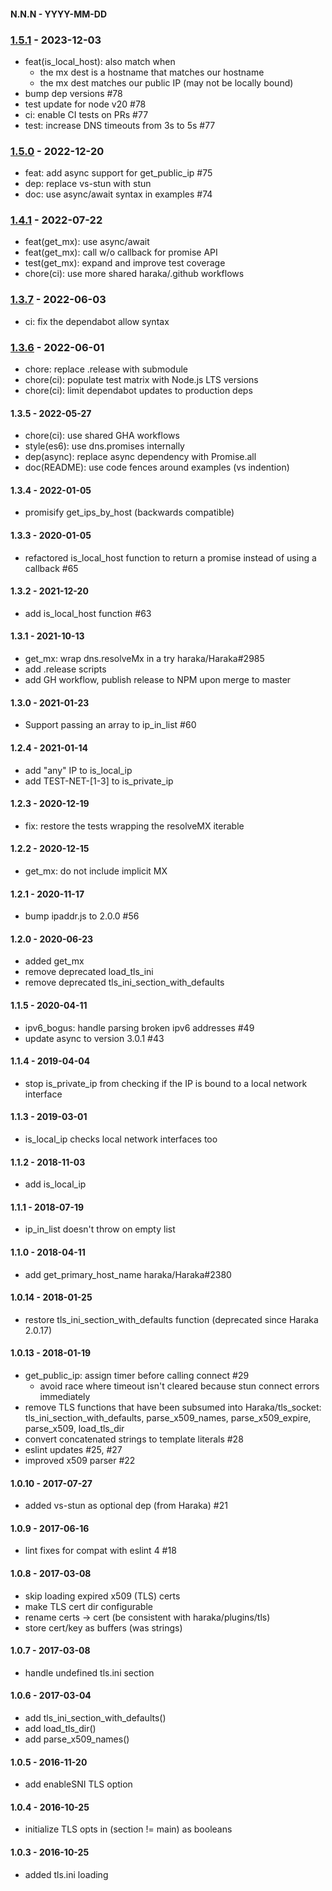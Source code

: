 
#### N.N.N - YYYY-MM-DD


### [1.5.1] - 2023-12-03

- feat(is_local_host): also match when
    - the mx dest is a hostname that matches our hostname
    - the mx dest matches our public IP (may not be locally bound)
- bump dep versions #78
- test update for node v20 #78
- ci: enable CI tests on PRs #77
- test: increase DNS timeouts from 3s to 5s #77


### [1.5.0] - 2022-12-20

- feat: add async support for get_public_ip #75
- dep: replace vs-stun with stun
- doc: use async/await syntax in examples #74


### [1.4.1] - 2022-07-22

- feat(get_mx): use async/await
- feat(get_mx): call w/o callback for promise API
- test(get_mx): expand and improve test coverage
- chore(ci): use more shared haraka/.github workflows


### [1.3.7] - 2022-06-03

- ci: fix the dependabot allow syntax


### [1.3.6] - 2022-06-01

- chore: replace .release with submodule
- chore(ci): populate test matrix with Node.js LTS versions
- chore(ci): limit dependabot updates to production deps


#### 1.3.5 - 2022-05-27

- chore(ci): use shared GHA workflows
- style(es6): use dns.promises internally
- dep(async): replace async dependency with Promise.all
- doc(README): use code fences around examples (vs indention)


#### 1.3.4 - 2022-01-05

- promisify get_ips_by_host (backwards compatible)


#### 1.3.3 - 2020-01-05

- refactored is_local_host function to return a promise instead of using a callback #65


#### 1.3.2 - 2021-12-20

- add is_local_host function #63


#### 1.3.1 - 2021-10-13

- get_mx: wrap dns.resolveMx in a try haraka/Haraka#2985
- add .release scripts
- add GH workflow, publish release to NPM upon merge to master


#### 1.3.0 - 2021-01-23

- Support passing an array to ip_in_list #60


#### 1.2.4 - 2021-01-14

- add "any" IP to is_local_ip
- add TEST-NET-[1-3] to is_private_ip


#### 1.2.3 - 2020-12-19

- fix: restore the tests wrapping the resolveMX iterable


#### 1.2.2 - 2020-12-15

- get_mx: do not include implicit MX


#### 1.2.1 - 2020-11-17

- bump ipaddr.js to 2.0.0 #56


#### 1.2.0 - 2020-06-23

- added get_mx
- remove deprecated load_tls_ini
- remove deprecated tls_ini_section_with_defaults


#### 1.1.5 - 2020-04-11

- ipv6_bogus: handle parsing broken ipv6 addresses #49
- update async to version 3.0.1 #43


#### 1.1.4 - 2019-04-04

- stop is_private_ip from checking if the IP is bound to a local network interface


#### 1.1.3 - 2019-03-01

- is_local_ip checks local network interfaces too


#### 1.1.2 - 2018-11-03

- add is_local_ip


#### 1.1.1 - 2018-07-19

- ip_in_list doesn't throw on empty list


#### 1.1.0 - 2018-04-11

- add get_primary_host_name haraka/Haraka#2380


#### 1.0.14 - 2018-01-25

- restore tls_ini_section_with_defaults function (deprecated since Haraka 2.0.17)


#### 1.0.13 - 2018-01-19

- get_public_ip: assign timer before calling connect #29
    - avoid race where timeout isn't cleared because stun connect errors immediately
- remove TLS functions that have been subsumed into Haraka/tls_socket: tls_ini_section_with_defaults, parse_x509_names, parse_x509_expire, parse_x509, load_tls_dir
- convert concatenated strings to template literals #28
- eslint updates #25, #27
- improved x509 parser #22


#### 1.0.10 - 2017-07-27

- added vs-stun as optional dep (from Haraka) #21


#### 1.0.9 - 2017-06-16

- lint fixes for compat with eslint 4  #18


#### 1.0.8 - 2017-03-08

- skip loading expired x509 (TLS) certs
- make TLS cert dir configurable
- rename certs -> cert (be consistent with haraka/plugins/tls)
- store cert/key as buffers (was strings)


#### 1.0.7 - 2017-03-08

- handle undefined tls.ini section


#### 1.0.6 - 2017-03-04

- add tls_ini_section_with_defaults()
- add load_tls_dir()
- add parse_x509_names()


#### 1.0.5 - 2016-11-20

* add enableSNI TLS option


#### 1.0.4 - 2016-10-25

* initialize TLS opts in (section != main) as booleans


#### 1.0.3 - 2016-10-25

* added tls.ini loading


[1.3.6]: https://github.com/haraka/haraka-net-utils/releases/tag/1.3.6
[1.3.7]: https://github.com/haraka/haraka-net-utils/releases/tag/1.3.7
[1.4.1]: https://github.com/haraka/haraka-net-utils/releases/tag/1.4.1
[1.5.0]: https://github.com/haraka/haraka-net-utils/releases/tag/1.5.0
[1.5.1]: https://github.com/haraka/haraka-net-utils/releases/tag/1.5.1
